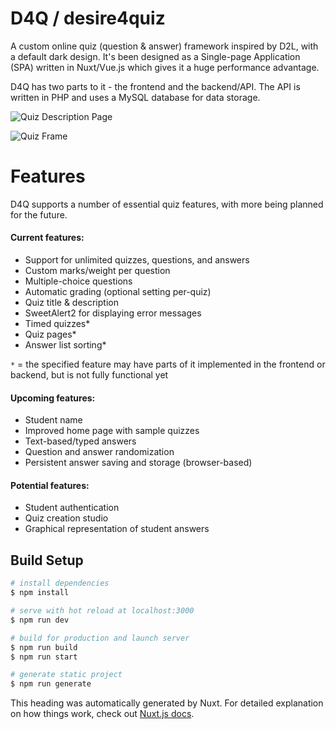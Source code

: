 # D4Q / desire4quiz
A custom online quiz (question & answer) framework inspired by D2L, with a default dark design. It's been designed as
a Single-page Application (SPA) written in Nuxt/Vue.js which gives it a huge performance advantage.

D4Q has two parts to it - the frontend and the backend/API. The API is written in PHP and uses a MySQL database 
for data storage.


![Quiz Description Page](https://ninja.photos/KkNSnPkxmE-0653131665.png "Quiz Description Page")


![Quiz Frame](https://ninja.photos/OCpoizusHL-0545147718.png "Quiz Frame")


# Features
D4Q supports a number of essential quiz features, with more being planned for the future.
#### Current features:
- Support for unlimited quizzes, questions, and answers
- Custom marks/weight per question
- Multiple-choice questions
- Automatic grading (optional setting per-quiz)
- Quiz title & description
- SweetAlert2 for displaying error messages
- Timed quizzes*
- Quiz pages*
- Answer list sorting*

`*` = the specified feature may have parts of it implemented in the frontend or backend, but is not fully functional yet

#### Upcoming features:
- Student name
- Improved home page with sample quizzes
- Text-based/typed answers
- Question and answer randomization
- Persistent answer saving and storage (browser-based)

#### Potential features:
- Student authentication
- Quiz creation studio
- Graphical representation of student answers

## Build Setup

```bash
# install dependencies
$ npm install

# serve with hot reload at localhost:3000
$ npm run dev

# build for production and launch server
$ npm run build
$ npm run start

# generate static project
$ npm run generate
```
This heading was automatically generated by Nuxt.
For detailed explanation on how things work, check out [Nuxt.js docs](https://nuxtjs.org).
